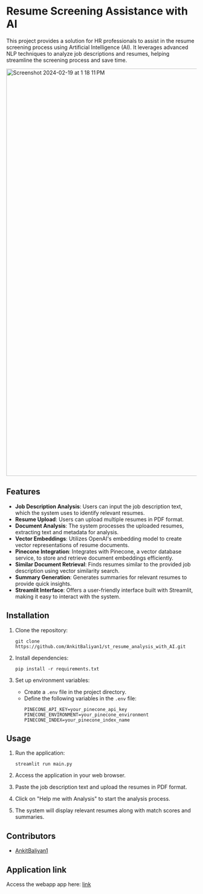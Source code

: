 # Resume Screening Assistance with AI

This project provides a solution for HR professionals to assist in the resume screening process using Artificial Intelligence (AI). It leverages advanced NLP techniques to analyze job descriptions and resumes, helping streamline the screening process and save time.

<img width="1076" alt="Screenshot 2024-02-19 at 1 18 11 PM" src="https://github.com/AnkitBaliyan1/st_resume_analysis_with_AI/assets/86275544/19042d03-10fe-4ca7-b90e-f9caaad329f2">

## Features

- **Job Description Analysis**: Users can input the job description text, which the system uses to identify relevant resumes.
- **Resume Upload**: Users can upload multiple resumes in PDF format.
- **Document Analysis**: The system processes the uploaded resumes, extracting text and metadata for analysis.
- **Vector Embeddings**: Utilizes OpenAI's embedding model to create vector representations of resume documents.
- **Pinecone Integration**: Integrates with Pinecone, a vector database service, to store and retrieve document embeddings efficiently.
- **Similar Document Retrieval**: Finds resumes similar to the provided job description using vector similarity search.
- **Summary Generation**: Generates summaries for relevant resumes to provide quick insights.
- **Streamlit Interface**: Offers a user-friendly interface built with Streamlit, making it easy to interact with the system.

## Installation

1. Clone the repository:
   ```
   git clone https://github.com/AnkitBaliyan1/st_resume_analysis_with_AI.git
   ```

2. Install dependencies:
   ```
   pip install -r requirements.txt
   ```

3. Set up environment variables:
   - Create a `.env` file in the project directory.
   - Define the following variables in the `.env` file:
     ```
     PINECONE_API_KEY=your_pinecone_api_key
     PINECONE_ENVIRONMENT=your_pinecone_environment
     PINECONE_INDEX=your_pinecone_index_name
     ```

## Usage

1. Run the application:
   ```
   streamlit run main.py
   ```

2. Access the application in your web browser.

3. Paste the job description text and upload the resumes in PDF format.

4. Click on "Help me with Analysis" to start the analysis process.

5. The system will display relevant resumes along with match scores and summaries.

## Contributors

- [AnkitBaliyan1](https://github.com/AnkitBaliyan1)

## Application link

Access the webapp app here: [link](https://resumeanalysiswithai-byankit.streamlit.app)
